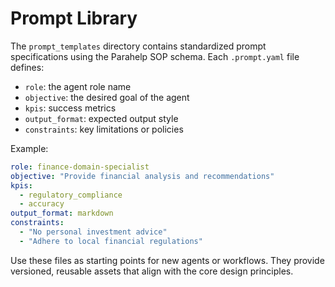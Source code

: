 # Prompt Library

The `prompt_templates` directory contains standardized prompt specifications using the Parahelp SOP schema. Each `.prompt.yaml` file defines:

- `role`: the agent role name
- `objective`: the desired goal of the agent
- `kpis`: success metrics
- `output_format`: expected output style
- `constraints`: key limitations or policies

Example:
```yaml
role: finance-domain-specialist
objective: "Provide financial analysis and recommendations"
kpis:
  - regulatory_compliance
  - accuracy
output_format: markdown
constraints:
  - "No personal investment advice"
  - "Adhere to local financial regulations"
```
Use these files as starting points for new agents or workflows. They provide versioned, reusable assets that align with the core design principles.
